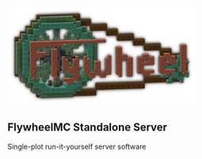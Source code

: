 <a href="https://github.com/FlywheelMC/assets/"><img src="https://raw.githubusercontent.com/FlywheelMC/assets/refs/heads/main/full_iso.png" alt="FlywheelMC" height=200px /></a>

## FlywheelMC Standalone Server
Single-plot run-it-yourself server software
